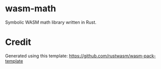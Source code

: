 # wasm-math

Symbolic WASM math library written in Rust.

# Credit

Generated using this template: https://github.com/rustwasm/wasm-pack-template